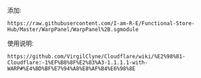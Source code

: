添加:

    https://raw.githubusercontent.com/I-am-R-E/Functional-Store-Hub/Master/WarpPanel/WarpPanel%2B.sgmodule

使用说明:

    https://github.com/VirgilClyne/Cloudflare/wiki/%E2%98%81-Cloudflare:-1%EF%B8%8F%E2%83%A3-1.1.1.1-with-WARP#%E4%BD%BF%E7%94%A8%E8%AF%B4%E6%98%8E